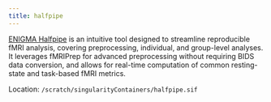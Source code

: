 ```yaml
---
title: halfpipe
---
```


[ENIGMA Halfpipe](https://github.com/HALFpipe/HALFpipe) is an intuitive tool designed to streamline reproducible fMRI analysis, covering preprocessing, individual, and group-level analyses. It leverages fMRIPrep for advanced preprocessing without requiring BIDS data conversion, and allows for real-time computation of common resting-state and task-based fMRI metrics.

Location: `/scratch/singularityContainers/halfpipe.sif`